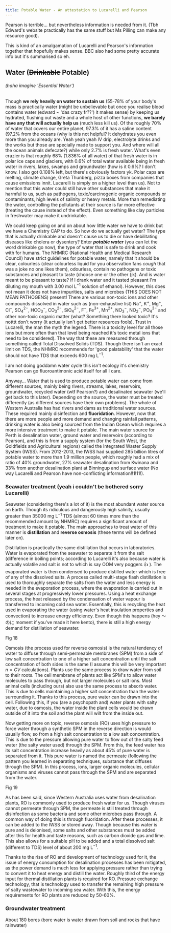 ```yaml
---
title: Potable Water - An attestation to Lucarelli and Pearson
---
```


Pearson is terrible... but nevertheless information is needed from it. (Tbh Edward's website practically has the same stuff but Ms Pilling can make any resource good).

This is kind of an amalgamation of Lucarelli and Pearson's information together that hopefully makes sense. BBC also had some pretty accurate info but it's summarised so eh.

## Water (~~Drinkable~~ Potable)
###### (haha imagine 'Essential Water')

Though **we rely heavily on water to sustain us** (55-78% of your body's mass is practically water (might be unbelievable but once you realise blood contains water (edward ~ 'das crazy fr??') it makes sense) by keeping us hydrated, flushing out waste and a whole host of other functions, **we barely have any that will actually help us** (much less kill us). Of the roughly 70% of water that covers our entire planet, 97.3% of it has a saline content (97.2% from the oceans (why is this not helpful? It dehydrates you even more than you already are. Yeah yeah yeah IV drip, electrolyte drinks and the works but those are specially made to support you. And where will all the ocean animals defecate?) while only 2.7% is fresh water. What's even crazier is that roughly 68% (1.836% of all water) of that fresh water is in polar ice caps and glaciers, with 0.6% of total water available being in fresh water in rivers, lakes, swamps and groundwater (how is it 0.6%? I don't know. I also got 0.108% left, but there's obviously factors yk. Polar caps are melting, climate change, Greta Thunberg, pizza boxes from companies that cause emissions innit. Lucarelli is simply on a higher level than us). Not to mention that this water could still have other substances that make it harmful to us, such as pathogens, toxic/carcinogenic organic compounds or contaminants, high levels of salinity or heavy metals. More than remediating the water, controlling the pollutants at their source is far more effective (treating the cause instead of the effect). Even something like clay particles in freshwater may make it undrinkable.

We could keep going on and on about how little water we have to drink but we have a Chemistry CAP to do. So how do we actually get water? The type that is actually drinkable and doesn't cause us to die or have debilitating diseases like cholera or dysentery? Enter ***potable water*** (you can let the word drinkable go now), the type of water that is safe to drink and cook with for humans. The NHMRC (National Health and Medical Research Council) have strict guidelines for potable water, namely that it should be clear, colourless (clear colourless liquid for you observation fans *cough* that was a joke no one likes them), odourless, contain no pathogens or toxic substances and pleasant to taste (choose one or the other (jk). And is water meant to be pleasant to taste? If I drank water and it tasted pleasant I'm diluting my mouth with 3.00 mol L$^{-1}$ solution of ethanol). However, this does not mean it does not have impurities, salts and microbes (THIS DOES NOT MEAN PATHOGENS) present! There are various non-toxic ions and other compounds dissolved in water such as (non-exhaustive list) Na$^+$, K$^+$, Mg$^+$, Cl$^-$, SO$_4^{2-}$, HCO$_3^{-}$, CO$_3^{2-}$, SiO$_4^{2-}$, F$^-$, Fe$^{3+}$, Mn$^{2+}$, NO$_3^-$, NO$_2^-$, PO$_4^{3-}$ and other non-toxic organic matter (what? Something there looked toxic? It's notttt don't worry (it actually isn't get better resources fools). Trust in Lucarelli, the man the myth the legend. There is a toxicity level for all those ions but more often than that level being reached it's toxic metal ions that need to be considered). The way that these are measured through something called Total Dissolved Solids (TDS). Though there isn't an exact limit on TDS, the NHMRC recommends for 'good palatability' that the water should not have TDS that exceeds 600 mg L$^{-1}$.

I am not doing goddamn water cycle this isn't ecology it's chemistry Pearson can go fluoroantimonic acid itself for all I care.

Anyway... Water that is used to produce potable water can come from different sources, mainly being rivers, streams, lakes, reservoirs, groundwater, recycled water (wtf Pearson?) and desalinated seawater (we'll get back to this later). Depending on the source, the water must be treated differently (as different sources have their own problems). The whole of Western Australia has had rivers and dams as traditional water sources. These required mainly disinfection and **fluoridation**. However, now that there are more people and more demand and changing rainfall patterns, drinking water is also being sourced from the Indian Ocean which requires a more intensive treatment to make it potable. The main water source for Perth is desalination water, ground water and reservoirs (according to Pearson), and this is from a supply system (for the South West, the Goldfields and Agricultural regions) called the Integrated Waster Supply System (IWSS). From 2012-2013, the IWSS had supplied 285 billion litres of potable water to more than 1.9 million people, which roughly had a mix of ratio of 40% groundwater, 27% seawater desalination from Kwinana and 33% from another desalination plant at Binningup and surface water (No way Lucarelli and Pearson have non-conflicting information!!1!11!).

### Seawater treatment (yeah i couldn't be bothered sorry Lucarelli)

Seawater (considering there's a lot of it) is the most abundant water source on Earth. Though its ridiculous and dangerously high salinity, usually greater than 35000 mg L$^{-1}$ TDS (almost 60 times more than the recommended amount by NHMRC) requires a significant amount of treatment to make it potable. The main approaches to treat water of this manner is **distillation** and **reverse osmosis** (these terms will be defined later on).

Distillation is practically the same distillation that occurs in laboratories. Water is evaporated from the seawater to separate it from the salt (difference in boiling points; according to Lucarelli it's also because water is actually volatile and salt is not to which is say OOM very poggers 👍 ). The evaporated water is then condensed to produce distilled water which is free of any of the dissolved salts. A process called multi-stage flash distillation is used to thoroughly separate the salts from the water and less energy is needed in the evaporation process, where the evaporation is carried out in several stages at progressively lower pressures. Using a heat exchange process, the heat released by the condensation of water vapour is transferred to incoming cold sea water. Essentially, this is recycling the heat used in evaporating the water (using water's heat insulation properties and convection) to increase energy efficiency. Even though this happens (hey 〜のに moment if you've made it here kento), there is still a high energy demand for distillation of seawater.

Fig 18

Osmosis (the process used for reverse osmosis) is the natural tendency of water to diffuse through semi-permeable membranes (SPM) from a side of low salt concentration to one of a higher salt concentration until the salt concentration of both sides is the same (I assume this will be very important $n=CV$ calculations). Plants use the same process to draw water from soil to their roots. The cell membrane of plants act like SPM's to allow water molecules to pass through, but not larger molecules or salt ions. Most animal cells (including ours) also use the same process to absorb water. This is due to cells maintaining a higher salt concentration than the water surrounding it. Thanks to this process, pure water can be drawn into the cell. Following this, if you (are a psychopath and) water plants with salty water, due to osmosis, the water inside the plant cells would be drawn outside of it into the soil and the plant will wilt from the inside out.

Now getting more on topic, reverse osmosis (RO) uses high pressure to force water through a synthetic SPM in the reverse direction is would usually flow, so from a high salt concentration to a low salt concentration. This is due to the pressure allowing pure water to flow out of the salty feed water (the salty water used) through the SPM. From this, the feed water has its salt concentration increase heavily as about 45% of pure water is separated from it. This pure water is named the permeate (following the pattern you learned in separating techniques, substance that diffuses through the SPM). In this process, ions, larger organic molecules, cellular organisms and viruses cannot pass through the SPM and are separated from the water.

Fig 19

As has been said, since Western Australia uses water from desalination plants, RO is commonly used to produce fresh water for us. Though viruses cannot permeate through SPM, the permeate is still treated through disinfection as some bacteria and some other microbes pass through. A common way of doing this is through fluoridation. After these processes, it can be added to the IWSS or stored away. Though because this water is pure and is deionised, some salts and other substances must be added after this for health and taste reasons, such as carbon dioxide gas and lime. This also allows for a suitable pH to be added and a total dissolved salt (different to TDS) level of about 200 mg L$^{-1}$.

Thanks to the rise of RO and development of technology used for it, the issue of energy consumption for desalination processes has been mitigated, as the power demand is much less for applying pressure rather than trying to convert it to heat energy and distill the water. Roughly third of the energy input for thermal distillation plants is required for RO. Pressure exchange technology, that is technology used to transfer the remaining high pressure of salty wastewater to incoming sea water. With this, the energy requirements for RO plants are reduced by 50-60%.

### Groundwater treatment

About 180 bores (bore water is water drawn from soil and rocks that have rainwater)